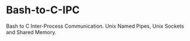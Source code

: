 # Bash-to-C-IPC
Bash to C Inter-Process Communication. Unix Named Pipes, Unix Sockets and Shared Memory.
